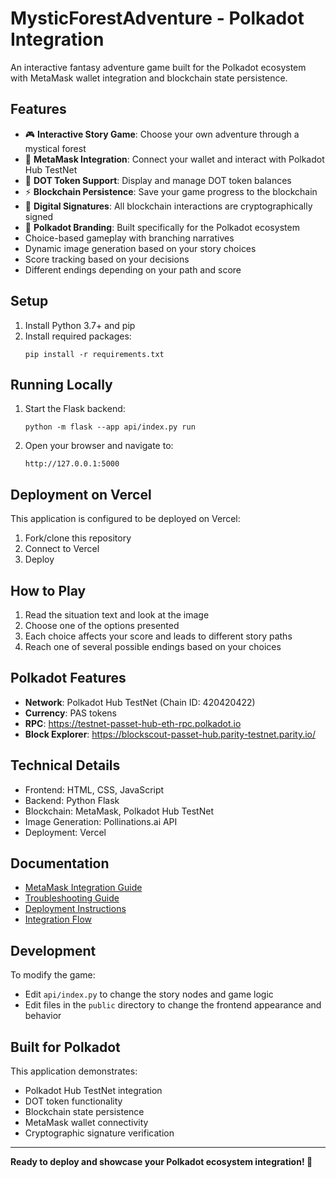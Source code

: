 # MysticForestAdventure - Polkadot Integration

An interactive fantasy adventure game built for the Polkadot ecosystem with MetaMask wallet integration and blockchain state persistence.

## Features

- 🎮 **Interactive Story Game**: Choose your own adventure through a mystical forest
- 🔗 **MetaMask Integration**: Connect your wallet and interact with Polkadot Hub TestNet
- 💎 **DOT Token Support**: Display and manage DOT token balances
- ⚡ **Blockchain Persistence**: Save your game progress to the blockchain
- 🔐 **Digital Signatures**: All blockchain interactions are cryptographically signed
- 🎨 **Polkadot Branding**: Built specifically for the Polkadot ecosystem
- Choice-based gameplay with branching narratives
- Dynamic image generation based on your story choices
- Score tracking based on your decisions
- Different endings depending on your path and score

## Setup

1. Install Python 3.7+ and pip
2. Install required packages:
   ```
   pip install -r requirements.txt
   ```

## Running Locally

1. Start the Flask backend:
   ```
   python -m flask --app api/index.py run
   ```
2. Open your browser and navigate to:
   ```
   http://127.0.0.1:5000
   ```

## Deployment on Vercel

This application is configured to be deployed on Vercel:

1. Fork/clone this repository
2. Connect to Vercel
3. Deploy

## How to Play

1. Read the situation text and look at the image
2. Choose one of the options presented
3. Each choice affects your score and leads to different story paths
4. Reach one of several possible endings based on your choices

## Polkadot Features

- **Network**: Polkadot Hub TestNet (Chain ID: 420420422)
- **Currency**: PAS tokens
- **RPC**: https://testnet-passet-hub-eth-rpc.polkadot.io
- **Block Explorer**: https://blockscout-passet-hub.parity-testnet.parity.io/

## Technical Details

- Frontend: HTML, CSS, JavaScript
- Backend: Python Flask
- Blockchain: MetaMask, Polkadot Hub TestNet
- Image Generation: Pollinations.ai API
- Deployment: Vercel

## Documentation

- [MetaMask Integration Guide](METAMASK_INTEGRATION.md)
- [Troubleshooting Guide](TROUBLESHOOTING.md)
- [Deployment Instructions](DEPLOYMENT.md)
- [Integration Flow](INTEGRATION_FLOW.md)

## Development

To modify the game:
- Edit `api/index.py` to change the story nodes and game logic
- Edit files in the `public` directory to change the frontend appearance and behavior

## Built for Polkadot

This application demonstrates:
- Polkadot Hub TestNet integration
- DOT token functionality
- Blockchain state persistence
- MetaMask wallet connectivity
- Cryptographic signature verification

---

**Ready to deploy and showcase your Polkadot ecosystem integration! 🚀** 